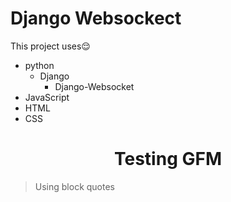 # Django Websockect
This project uses😌

* python
    * Django
        * Django-Websocket
* JavaScript
* HTML
* CSS

<h1 align = "center" contenteditable>Testing GFM</h1>

> Using block quotes  

<script>
alert('hii')
</script>

